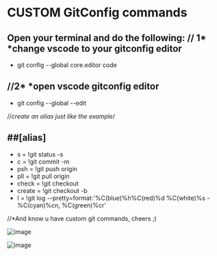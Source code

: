 # CUSTOM GitConfig commands



Open your terminal and do the following: 
// 1* *change vscode to your gitconfig editor
---
  - git config --global core.editor code 
   
 //2* *open vscode gitconfig editor 
 ---
  - git config --global --edit               

//*create an alias just like the example*/

##[alias]
---
- s = !git status -s
- c = !git commit -m
- psh = !git push origin
- pll = !git pull origin
- check = !git checkout
- create = !git checkout -b
- l = !git log --pretty=format:'%C(blue)%h%C(red)%d %C(white)%s -%C(cyan)%cn, %C(green)%cr'

//*And know u have custom git commands, cheers ;)

![image](https://user-images.githubusercontent.com/45982396/193343140-9de9e40f-d3fc-4e28-a549-4fb5be3e589d.png)

![image](https://user-images.githubusercontent.com/45982396/193343921-50788b7a-c75b-4086-a446-322dd92da9a0.png)
